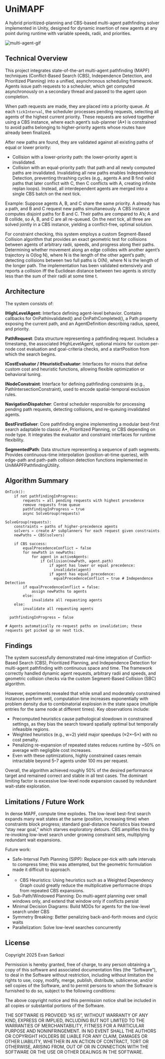 # UniMAPF
A hybrid prioritized-planning and CBS-based multi-agent pathfinding solver implemented in Unity, designed for dynamic insertion of new agents at any point during runtime with variable speeds, radii, and priorities.

![multi-agent-gif](https://github.com/user-attachments/assets/8c5d871d-16cc-4d48-a711-f89f2bcf923c)

## Technical Overview
This project integrates state-of-the-art multi-agent pathfinding (MAPF) techniques (Conflict-Based Search (CBS), Independence Detection, and Prioritized Planning) into a unified, asynchronous scheduling framework. Agents issue path requests to a scheduler, which get computed asynchronously on a secondary thread and passed to the agent upon completion.

When path requests are made, they are placed into a priority queue. At each `tickInterval`, the scheduler processes pending requests, selecting all agents of the highest current priority. These requests are solved together using a CBS instance, where each agent’s sub-planner (A*) is constrained to avoid paths belonging to higher-priority agents whose routes have already been finalized.

After new paths are found, they are validated against all existing paths of equal or lower priority:
- Collision with a lower-priority path: the lower-priority agent is invalidated.
- Collision with an equal-priority path: that path and all newly computed paths are invalidated.
Invalidating all new paths enables Independence Detection, preventing thrashing cycles (e.g., agents A and B find valid paths that later conflict with C, then C conflicts with A, creating infinite replan loops). Instead, all interdependent agents are merged into a single CBS batch on the next tick.

Example:
Suppose agents A, B, and C share the same priority. A already has a path, and B and C request new paths simultaneously. A CBS instance computes disjoint paths for B and C. Their paths are compared to A’s; A and B collide, so A, B, and C are all re-queued. On the next tick, all three are solved jointly in a CBS instance, yielding a conflict-free, optimal solution.

For constraint checking, this system employs a custom Segment-Based Collision algorithm that provides an exact geometric test for collisions between agents of arbitrary radii, speeds, and progress along their paths. Determining whether movement along an edge collides with another agent’s trajectory is O(log N), where N is the length of the other agent’s path; detecting collisions between two full paths is O(N), where N is the length of the longer path. The implementation has been validated extensively and reports a collision iff the Euclidean distance between two agents is strictly less than the sum of their radii at some time t.

## Architecture
The system consists of:

**IHighLevelAgent:** Interface defining agent-level behavior. Contains callbacks for OnPathInvalidated() and OnPathCompleted(), a Path property exposing the current path, and an AgentDefinition describing radius, speed, and priority.

**PathRequest**: Data structure representing a pathfinding request. Includes a timestamp, the associated IHighLevelAgent, optional mixins for custom per-node cost evaluation and goal-criteria checks, and a startPosition from which the search begins.

**ICostEvaluator / IHeuristicEvaluator**: Interfaces for mixins that define custom cost and heuristic functions, allowing flexible optimization or behavioral tuning.

**INodeConstraint**: Interface for defining pathfinding constraints (e.g., PathIntersectionConstraint), used to encode spatial-temporal exclusion rules.

**NavigationDispatcher**: Central scheduler responsible for processing pending path requests, detecting collisions, and re-queuing invalidated agents.

**BestFirstSolver**: Core pathfinding engine implementing a modular best-first search adaptable to classic A*, Prioritized Planning, or CBS depending on node type. It integrates the evaluator and constraint interfaces for runtime flexibility.

**SegmentedPath**: Data structure representing a sequence of path segments. Provides continuous-time interpolation (position-at-time queries), with edge-path and path-path collision detection functions implemented in UniMAPFPathfindingUtility.

## Algorithm Summary
```
OnTick():
    if not pathfindingInProgress:
        requests ← all pending requests with highest precedence
        remove requests from queue
        pathfindingInProgress ← true
        async SolveGroup(requests)

SolveGroup(requests):
    constraints ← paths of higher-precedence agents
    solvers ← create A* subplanners for each request given constraints
    newPaths ← CBS(solvers)

    if CBS success:
        equalPrecedenceConflict ← false
        for newPath in newPaths:
            for agent in activeAgents:
                if Collision(newPath, agent.path)
                    if agent has lower or equal precedence:
                      invalidate(agent)
                    if agent has equal precedence:
                      equalPrecedenceConflict ← true # Independence Detection
        if equalPrecedenceConflict = false:
            assign newPaths to agents
        else:
            invalidate all requesting agents
    else:
        invalidate all requesting agents

  pathfindingInProgress ← false

# Agents automatically re-request paths on invalidation; these requests get picked up on next tick.
```
## Findings
The system successfully demonstrated real-time integration of Conflict-Based Search (CBS), Prioritized Planning, and Independence Detection for multi-agent pathfinding with continuous space and time. The framework correctly handled dynamic agent requests, arbitrary radii and speeds, and geometric collision checks via the custom Segment-Based Collision (SBC) algorithm.

However, experiments revealed that while small and moderately constrained instances perform well, computation time increases exponentially with problem density due to combinatorial explosion in the state space (multiple entries for the same node at different times). Key observations include:
- Precomputed heuristics cause pathological slowdown in constrained settings, as they bias the search toward spatially optimal but temporally infeasible regions.
- Weighted heuristics (e.g., w=2) yield major speedups (≈2×–5×) with no cost penalty.
- Penalizing re-expansion of repeated states reduces runtime by ~50% on average with negligible cost increases.
- Even with these optimizations, highly constrained cases remain intractable beyond 5–7 agents under 100 ms per request.

Overall, the algorithm achieved roughly 50% of the desired performance target and remained correct and stable in all test cases. The dominant limiting factor is excessive low-level node expansion caused by redundant wait-state exploration.

## Limitations / Future Work
In dense MAPF, compute time explodes. The low-level best-first search expands many wait states at the same (position, increasing time) when constraints block progress; standard goal-distance heuristics bias toward “stay near goal,” which starves exploratory detours. CBS amplifies this by re-invoking low-level search under growing constraint sets, multiplying redundant wait expansions.

Future work:
- Safe-Interval Path Planning (SIPP): Replace per-tick with safe intervals to compress time; this was attempted, but the geometric formulation made it difficult to approach.
- - CBS Heuristics: Using heuristics such as a Weighted Dependency Graph could greatly reduce the multiplicative performacne drops from repeated CBS expansions.
- Sub-Path/Windowed Planning: Do multi-agent planning over small windows only, and extend that window only if conflicts persist
- Minimal Decision Diagrams: Build MDDs for agents for the low-level search under CBS
- Symmetry Breaking: Better penalizing back-and-forth moves and clycic waits
- Parallelization: Solve low-level searches concurrently

## License
Copyright 2025 Evan Sarkozi

Permission is hereby granted, free of charge, to any person obtaining a copy of this software and associated documentation files (the “Software”), to deal in the Software without restriction, including without limitation the rights to use, copy, modify, merge, publish, distribute, sublicense, and/or sell copies of the Software, and to permit persons to whom the Software is furnished to do so, subject to the following conditions:

The above copyright notice and this permission notice shall be included in all copies or substantial portions of the Software.

THE SOFTWARE IS PROVIDED “AS IS”, WITHOUT WARRANTY OF ANY KIND, EXPRESS OR IMPLIED, INCLUDING BUT NOT LIMITED TO THE WARRANTIES OF MERCHANTABILITY, FITNESS FOR A PARTICULAR PURPOSE AND NONINFRINGEMENT. IN NO EVENT SHALL THE AUTHORS OR COPYRIGHT HOLDERS BE LIABLE FOR ANY CLAIM, DAMAGES OR OTHER LIABILITY, WHETHER IN AN ACTION OF CONTRACT, TORT OR OTHERWISE, ARISING FROM, OUT OF OR IN CONNECTION WITH THE SOFTWARE OR THE USE OR OTHER DEALINGS IN THE SOFTWARE.
